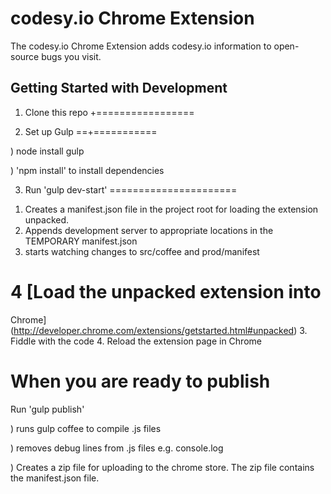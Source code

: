 codesy.io Chrome Extension
==========================

The codesy.io Chrome Extension adds codesy.io information to open-source bugs
you visit.

Getting Started with Development
--------------------------------

1. Clone this repo
+=================


2. Set up Gulp
==+===========

) node install gulp

) 'npm install' to install dependencies


3. Run 'gulp dev-start'
======================
1) Creates a manifest.json file in the project root for loading the extension unpacked.
2) Appends development server to appropriate locations in the TEMPORARY manifest.json
3) starts watching changes to src/coffee and prod/manifest


4 [Load the unpacked extension into
===================================
  Chrome](http://developer.chrome.com/extensions/getstarted.html#unpacked)
3. Fiddle with the code
4. Reload the extension page in Chrome



When you are ready to publish
=============================

Run 'gulp publish'

) runs gulp coffee to compile .js files

) removes debug lines from .js files e.g. console.log

) Creates a zip file for uploading to the chrome store.  The zip file contains the manifest.json file.

